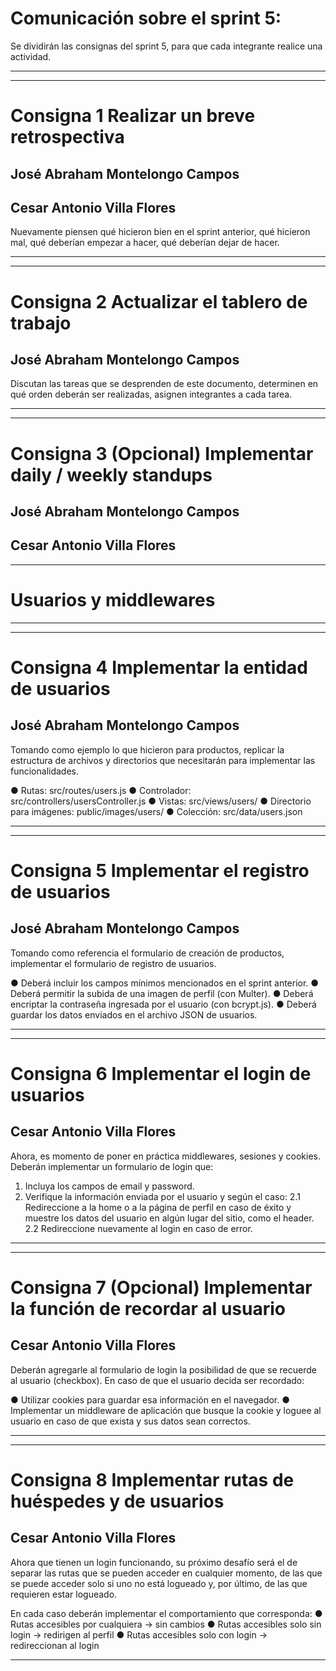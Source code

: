 Comunicación sobre el sprint 5:
===============================
Se dividirán las consignas del sprint 5, para que cada integrante realice una actividad.

----------------

----------------
Consigna 1 Realizar un breve retrospectiva
===============================
José Abraham Montelongo Campos
----------------
Cesar Antonio Villa Flores
----------------

Nuevamente piensen qué hicieron bien en el sprint anterior, qué hicieron mal, qué
deberían empezar a hacer, qué deberían dejar de hacer.

----------------

----------------
Consigna 2 Actualizar el tablero de trabajo
===============================
José Abraham Montelongo Campos
----------------

Discutan las tareas que se desprenden de este documento, determinen en qué orden deberán ser realizadas, asignen integrantes a cada tarea.

----------------

----------------
Consigna 3 (Opcional) Implementar daily / weekly standups
===============================
José Abraham Montelongo Campos
----------------
Cesar Antonio Villa Flores
----------------

----------------

Usuarios y middlewares
===============================
----------------

----------------
Consigna 4 Implementar la entidad de usuarios
===============================
José Abraham Montelongo Campos
----------------

Tomando como ejemplo lo que hicieron para productos, replicar la estructura de archivos y directorios que necesitarán para implementar las funcionalidades.

● Rutas: src/routes/users.js
● Controlador: src/controllers/usersController.js
● Vistas: src/views/users/
● Directorio para imágenes: public/images/users/
● Colección: src/data/users.json


----------------

----------------
Consigna 5 Implementar el registro de usuarios
===============================
José Abraham Montelongo Campos
----------------
Tomando como referencia el formulario de creación de productos, implementar el formulario de registro de usuarios.

● Deberá incluir los campos mínimos mencionados en el sprint anterior.
● Deberá permitir la subida de una imagen de perfil (con Multer).
● Deberá encriptar la contraseña ingresada por el usuario (con bcrypt.js).
● Deberá guardar los datos enviados en el archivo JSON de usuarios.

----------------

----------------
Consigna 6 Implementar el login de usuarios
===============================
Cesar Antonio Villa Flores
----------------

Ahora, es momento de poner en práctica middlewares, sesiones y cookies. Deberán implementar un formulario de login que:

1. Incluya los campos de email y password.
2. Verifique la información enviada por el usuario y según el caso:
2.1 Redireccione a la home o a la página de perfil en caso de éxito y muestre los datos del usuario en algún lugar del sitio, como el header.
2.2 Redireccione nuevamente al login en caso de error.

----------------

----------------
Consigna 7 (Opcional) Implementar la función de recordar al usuario
===============================
Cesar Antonio Villa Flores
----------------
Deberán agregarle al formulario de login la posibilidad de que se recuerde al usuario (checkbox). En caso de que el usuario decida ser recordado:

● Utilizar cookies para guardar esa información en el navegador.
● Implementar un middleware de aplicación que busque la cookie y loguee al
   usuario en caso de que exista y sus datos sean correctos.

----------------

----------------
Consigna 8 Implementar rutas de huéspedes y de usuarios
===============================
Cesar Antonio Villa Flores
----------------
Ahora que tienen un login funcionando, su próximo desafío será el de separar las rutas que se pueden acceder en cualquier momento, de las que se puede acceder solo si uno no está logueado y, por último, de las que requieren estar logueado.

En cada caso deberán implementar el comportamiento que corresponda:
● Rutas accesibles por cualquiera → sin cambios
● Rutas accesibles solo sin login → redirigen al perfil
● Rutas accesibles solo con login → redireccionan al login



----------------

